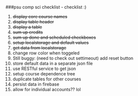 ###psu comp sci checklist - checklist :)

<ol>
	<li>
		<del> display core course names </del>
	</li>
	<li>
		<del> display table header </del>
	</li>
	<li>
		<del> display a table </del>
	</li>
	<li>
		<del> sum up credits </del>
	</li>
	<li>
		<del> sum up done and scheduled checkboxes </del>
	</li>
	<li>
		<del> setup localstorage and default values </del>
	</li>
	<li>
		<del> get data from localstorage </del>
	</li>
	<li>
		change row color when toggeled
	</li>
	<li>
		Still buggy: (need to check out settimeout) add reset button
	</li>	
	<li>
		store default data in a separate json file
	</li>
	<li>
		use RESTful service to get json
	</li>
	<li>
		setup course dependence tree
	</li>
	<li>
		duplicate tables for other courses
	</li>
	<li>
		persist data in firebase
	</li>
	<li>
		allow for individual accounts?? lol
	</li>
</ol>